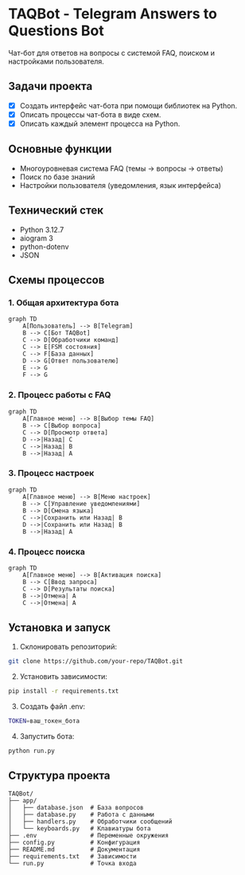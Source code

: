 # TAQBot - Telegram Answers to Questions Bot

Чат-бот для ответов на вопросы с системой FAQ, поиском и настройками пользователя.

## Задачи проекта

- [x] Создать интерфейс чат-бота при помощи библиотек на Python.
- [x] Описать процессы чат-бота в виде схем.
- [x] Описать каждый элемент процесса на Python.

## Основные функции

- Многоуровневая система FAQ (темы -> вопросы -> ответы)
- Поиск по базе знаний
- Настройки пользователя (уведомления, язык интерфейса)

## Технический стек

- Python 3.12.7
- aiogram 3
- python-dotenv
- JSON

## Схемы процессов

### 1. Общая архитектура бота

```mermaid
graph TD
    A[Пользователь] --> B[Telegram]
    B --> C[Бот TAQBot]
    C --> D[Обработчики команд]
    C --> E[FSM состояния]
    C --> F[База данных]
    D --> G[Ответ пользователю]
    E --> G
    F --> G
```

### 2. Процесс работы с FAQ

```mermaid
graph TD
    A[Главное меню] --> B[Выбор темы FAQ]
    B --> C[Выбор вопроса]
    C --> D[Просмотр ответа]
    D -->|Назад| C
    C -->|Назад| B
    B -->|Назад| A
```

### 3. Процесс настроек

```mermaid
graph TD
    A[Главное меню] --> B[Меню настроек]
    B --> C[Управление уведомлениями]
    B --> D[Смена языка]
    C -->|Сохранить или Назад| B
    D -->|Сохранить или Назад| B
    B -->|Назад| A
```

### 4. Процесс поиска

```mermaid
graph TD
    A[Главное меню] --> B[Активация поиска]
    B --> C[Ввод запроса]
    C --> D[Результаты поиска]
    B -->|Отмена| A
    C -->|Отмена| A
```

## Установка и запуск

1. Склонировать репозиторий:

```bash
git clone https://github.com/your-repo/TAQBot.git
```

2. Установить зависимости:

```bash
pip install -r requirements.txt
```

3. Создать файл .env:

```bash
TOKEN=ваш_токен_бота
```

4. Запустить бота:

```bash
python run.py
```

## Структура проекта

```
TAQBot/
├── app/
│   ├── database.json  # База вопросов
│   ├── database.py    # Работа с данными
│   ├── handlers.py    # Обработчики сообщений
│   └── keyboards.py   # Клавиатуры бота
├── .env               # Переменные окружения
├── config.py          # Конфигурация
├── README.md          # Документация
├── requirements.txt   # Зависимости
└── run.py             # Точка входа
```

